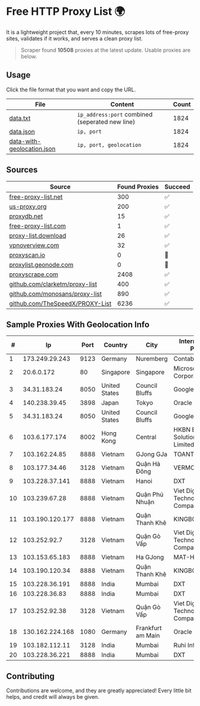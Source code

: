 
# Free HTTP Proxy List 🌍

It is a lightweight project that, every 10 minutes, scrapes lots of free-proxy sites, validates if it works, and serves a clean proxy list.


> Scraper found **10508** proxies at the latest update. Usable proxies are below.

## Usage

Click the file format that you want and copy the URL.


|File|Content|Count|
|----|-------|-----|
|[data.txt](https://raw.githubusercontent.com/themiralay/Proxy-List-World/master/data.txt)|`ip_address:port` combined (seperated new line)|1824|
|[data.json](https://raw.githubusercontent.com/themiralay/Proxy-List-World/master/data.json)|`ip, port`|1824|
|[data-with-geolocation.json](https://raw.githubusercontent.com/themiralay/Proxy-List-World/master/data-with-geolocation.json)|`ip, port, geolocation`|1824|

## Sources

|Source|Found Proxies|Succeed|
|------|-------------|-------|
|[free-proxy-list.net](https://free-proxy-list.net)|300|✅|
|[us-proxy.org](https://www.us-proxy.org)|200|✅|
|[proxydb.net](http://proxydb.net)|15|✅|
|[free-proxy-list.com](https://free-proxy-list.com/?page=&port=&type%5B%5D=http&type%5B%5D=https&up_time=0&search=Search)|1|✅|
|[proxy-list.download](https://www.proxy-list.download/HTTP)|26|✅|
|[vpnoverview.com](https://vpnoverview.com/privacy/anonymous-browsing/free-proxy-servers)|32|✅|
|[proxyscan.io](https://www.proxyscan.io)|0|🚫|
|[proxylist.geonode.com](https://proxylist.geonode.com/api/proxy-list?limit=300&page=1&sort_by=lastChecked&sort_type=desc&protocols=http,https)|0|🚫|
|[proxyscrape.com](https://api.proxyscrape.com/v2/?request=displayproxies&protocol=http&timeout=10000&country=all&ssl=all&anonymity=all)|2408|✅|
|[github.com/clarketm/proxy-list](https://raw.githubusercontent.com/clarketm/proxy-list/master/proxy-list-raw.txt)|400|✅|
|[github.com/monosans/proxy-list](https://raw.githubusercontent.com/monosans/proxy-list/main/proxies/http.txt)|890|✅|
|[github.com/TheSpeedX/PROXY-List](https://raw.githubusercontent.com/TheSpeedX/PROXY-List/master/http.txt)|6236|✅|


## Sample Proxies With Geolocation Info

|#|Ip|Port|Country|City|Internet Service Provider|
|-|--|----|-------|----|-------------------------|
|1|173.249.29.243|9123|Germany|Nuremberg|Contabo GmbH|
|2|20.6.0.172|80|Singapore|Singapore|Microsoft Corporation|
|3|34.31.183.24|8050|United States|Council Bluffs|Google LLC|
|4|140.238.39.45|3898|Japan|Tokyo|Oracle Corporation|
|5|34.31.183.24|8050|United States|Council Bluffs|Google LLC|
|6|103.6.177.174|8002|Hong Kong|Central|HKBN Enterprise Solutions HK Limited|
|7|103.162.24.85|8888|Vietnam|GJong GJa|TOANTHANGSTECH|
|8|103.177.34.46|3128|Vietnam|Quận Hà Đông|VERMOS|
|9|103.228.37.141|8888|Vietnam|Hanoi|DXT|
|10|103.239.67.28|8888|Vietnam|Quận Phú Nhuận|Viet Digital Technology Liability Company|
|11|103.190.120.177|8888|Vietnam|Quận Thanh Khê|KINGBOND|
|12|103.252.92.7|3128|Vietnam|Quận Gò Vấp|Viet Digital Technology Liability Company|
|13|103.153.65.183|8888|Vietnam|Ha GJong|MAT-HN|
|14|103.190.120.34|8888|Vietnam|Quận Thanh Khê|KINGBOND|
|15|103.228.36.191|8888|India|Mumbai|DXT|
|16|103.228.36.83|8888|India|Mumbai|DXT|
|17|103.252.92.38|3128|Vietnam|Quận Gò Vấp|Viet Digital Technology Liability Company|
|18|130.162.224.168|1080|Germany|Frankfurt am Main|Oracle Corporation|
|19|103.182.112.11|3128|India|Mumbai|Ruhi Infotech|
|20|103.228.36.221|8888|India|Mumbai|DXT|



## Contributing

Contributions are welcome, and they are greatly appreciated! Every
little bit helps, and credit will always be given.

